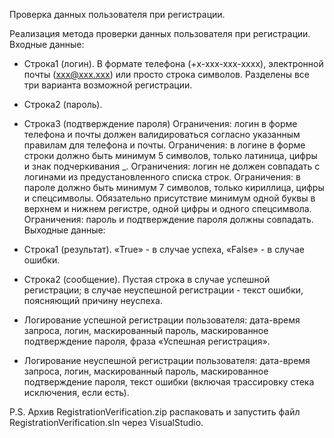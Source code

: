 Проверка данных пользователя при регистрации.

Реализация метода проверки данных пользователя при регистрации.
Входные данные:
- Строка1 (логин). В формате телефона (+x-xxx-xxx-xxxx), электронной почты (xxx@xxx.xxx)
или просто строка символов. Разделены все три варианта возможной регистрации.
- Строка2 (пароль).
- Строка3 (подтверждение пароля)
Ограничения: логин в форме телефона и почты должен валидироваться
согласно указанным правилам для телефона и почты.
Ограничения: в логине в форме строки должно быть минимум 5 символов,
только латиница, цифры и знак подчеркивания _.
Ограничения: логин не должен совпадать с логинами из
предустановленного списка строк.
Ограничения: в пароле должно быть минимум 7 символов, только кириллица,
цифры и спецсимволы. Обязательно присутствие минимум одной буквы в
верхнем и нижнем регистре, одной цифры и одного спецсимвола.
Ограничения: пароль и подтверждение пароля должны совпадать.
Выходные данные:
- Строка1 (результат). «True» - в случае успеха, «False» - в случае ошибки.
- Строка2 (сообщение). Пустая строка в случае успешной регистрации; в
случае неуспешной регистрации - текст ошибки, поясняющий причину
неуспеха.

- Логирование успешной регистрации пользователя: дата-время запроса,
логин, маскированный пароль, маскированное подтверждение пароля,
фраза «Успешная регистрация».
- Логирование неуспешной регистрации пользователя: дата-время запроса,
логин, маскированный пароль, маскированное подтверждение пароля,
текст ошибки (включая трассировку стека исключения, если есть).

P.S. Архив RegistrationVerification.zip распаковать и запустить файл RegistrationVerification.sln через VisualStudio.
